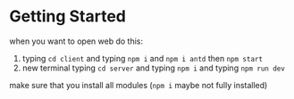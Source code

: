 # Getting Started

when you want to open web do this:

1. typing `cd client` and typing `npm i` and `npm i antd` then `npm start`
2. new terminal typing `cd server` and typing `npm i` and typing `npm run dev`

make sure that you install all modules (`npm i` maybe not fully installed)
